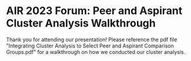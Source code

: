 # AIR 2023 Forum: Peer and Aspirant Cluster Analysis Walkthrough

Thank you for attending our presentation! Please reference the pdf file "Integrating Cluster Analysis to Select Peer and Aspirant Comparison Groups.pdf" for a walkthrough on how we conducted our cluster analysis.